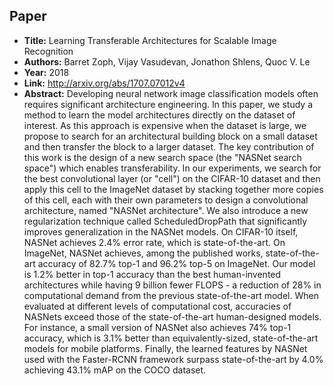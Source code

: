 ## Paper
  - **Title:** Learning Transferable Architectures for Scalable Image Recognition
  - **Authors:** Barret Zoph, Vijay Vasudevan, Jonathon Shlens, Quoc V. Le
  - **Year:** 2018
  - **Link:** http://arxiv.org/abs/1707.07012v4
  - **Abstract:** Developing neural network image classification models often requires significant architecture engineering. In this paper, we study a method to learn the model architectures directly on the dataset of interest. As this approach is expensive when the dataset is large, we propose to search for an architectural building block on a small dataset and then transfer the block to a larger dataset. The key contribution of this work is the design of a new search space (the "NASNet search space") which enables transferability. In our experiments, we search for the best convolutional layer (or "cell") on the CIFAR-10 dataset and then apply this cell to the ImageNet dataset by stacking together more copies of this cell, each with their own parameters to design a convolutional architecture, named "NASNet architecture". We also introduce a new regularization technique called ScheduledDropPath that significantly improves generalization in the NASNet models. On CIFAR-10 itself, NASNet achieves 2.4% error rate, which is state-of-the-art. On ImageNet, NASNet achieves, among the published works, state-of-the-art accuracy of 82.7% top-1 and 96.2% top-5 on ImageNet. Our model is 1.2% better in top-1 accuracy than the best human-invented architectures while having 9 billion fewer FLOPS - a reduction of 28% in computational demand from the previous state-of-the-art model. When evaluated at different levels of computational cost, accuracies of NASNets exceed those of the state-of-the-art human-designed models. For instance, a small version of NASNet also achieves 74% top-1 accuracy, which is 3.1% better than equivalently-sized, state-of-the-art models for mobile platforms. Finally, the learned features by NASNet used with the Faster-RCNN framework surpass state-of-the-art by 4.0% achieving 43.1% mAP on the COCO dataset.
